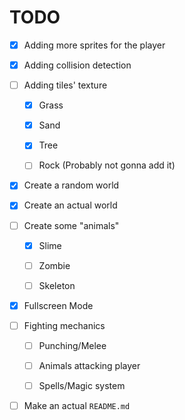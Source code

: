 # TODO

- [x] Adding more sprites for the player

- [x] Adding collision detection

- [ ] Adding tiles' texture
  
  - [x] Grass
  
  - [x] Sand
  
  - [x] Tree
  
  - [ ] Rock (Probably not gonna add it)

- [x] Create a random world

- [x] Create an actual world

- [ ] Create some "animals"

  - [x] Slime

  - [ ] Zombie

  - [ ] Skeleton

- [x] Fullscreen Mode
  
- [ ] Fighting mechanics

  - [ ] Punching/Melee

  - [ ] Animals attacking player

  - [ ] Spells/Magic system

- [ ] Make an actual `README.md`
